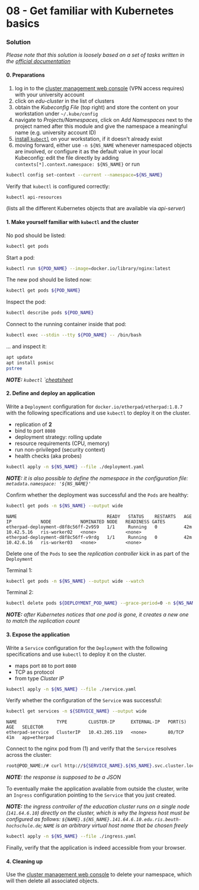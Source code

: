 08 - Get familiar with Kubernetes basics
========================================


### Solution

*Please note that this solution is loosely based on a set of tasks written in 
the [official documentation](https://kubernetes.io/docs/tasks/)*


#### 0. Preparations

1. log in to the [cluster management web console](https://rancher.ris.beuth-hochschule.de) (VPN access requires)
   with your university account 
2. click on *edu-cluster* in the list of clusters
3. obtain the *Kubeconfig File* (top right) and store the content on your workstation under `~/.kube/config`
4. navigate to *Projects/Namespaces*, click on *Add Namespaces* next to the project named after this module
   and give the namespace a meaningful name (e.g. university account ID)
5. [install `kubectl`](https://kubernetes.io/docs/tasks/tools/#kubectl) on your workstation, if it doesn't
   already exist
6. moving forward, either use `-n ${NS_NAME` whenever namespaced objects are involved, or configure it as the
   default value in your local Kubeconfig: edit the file directly by adding `contexts[*].context.namespace: ${NS_NAME}`
   or run

```bash
kubectl config set-context --current --namespace=${NS_NAME}
```

Verify that `kubectl` is configured correctly:

```bash
kubectl api-resources
```

(lists all the different Kubernetes objects that are available via *api-server*)


#### 1. Make yourself familiar with `kubectl` and the cluster

No pod should be listed:

```bash
kubectl get pods
```

Start a pod:

```bash
kubectl run ${POD_NAME} --image=docker.io/library/nginx:latest
```

The new pod should be listed now:

```bash
kubectl get pods ${POD_NAME}
```

Inspect the pod:

```bash
kubectl describe pods ${POD_NAME}
```

Connect to the running container inside that pod:

```bash
kubectl exec --stdin --tty ${POD_NAME} -- /bin/bash
```

... and inspect it:

```bash
apt update
apt install psmisc
pstree
```

*__NOTE:__ `kubectl` `[cheatsheet](https://kubernetes.io/docs/reference/kubectl/cheatsheet/)*


#### 2. Define and deploy an application

Write a `Deployment` configuration for `docker.io/etherpad/etherpad:1.8.7` with the 
following specifications and use `kubectl` to deploy it on the cluster.

* replication of __2__
* bind to port `8080`
* deployment strategy: rolling update
* resource requirements (CPU, memory)
* run non-privileged (security context)
* health checks (aka probes)

```bash
kubectl apply -n ${NS_NAME} --file ./deployment.yaml
```

*__NOTE:__ it is also possible to define the namespace in the configuration file: `metadata.namespace: '${NS_NAME}'`* 

Confirm whether the deployment was successful and the `Pods` are healthy:

```bash
kubectl get pods -n ${NS_NAME} --output wide
```
```
NAME                                  READY   STATUS    RESTARTS   AGE   IP           NODE           NOMINATED NODE   READINESS GATES
etherpad-deployment-d8f8c56ff-2v959   1/1     Running   0          42m   10.42.5.16   ris-worker02   <none>           <none>
etherpad-deployment-d8f8c56ff-v9rdg   1/1     Running   0          42m   10.42.6.16   ris-worker03   <none>           <none>
```

Delete one of the `Pods` to see the *replication controller* kick in as part of the `Deployment`

Terminal 1:
```bash
kubectl get pods -n ${NS_NAME} --output wide --watch
```
Terminal 2:
```bash
kubectl delete pods ${DEPLOYMENT_POD_NAME} --grace-period=0 -n ${NS_NAME}
```

*__NOTE:__ after Kubernetes notices that one pod is gone, it creates a new one to match the 
replication count*


#### 3. Expose the application

Write a `Service` configuration for the `Deployment` with the following specifications and
use `kubectl` to deploy it on the cluster.

* maps port `80` to port `8080`
* TCP as protocol
* from type *Cluster IP*

```bash
kubectl apply -n ${NS_NAME} --file ./service.yaml
```

Verify whether the configuration of the `Service` was successful:
 
```bash
kubectl get services -n ${SERVICE_NAME} --output wide
```
```
NAME               TYPE        CLUSTER-IP      EXTERNAL-IP   PORT(S)   AGE   SELECTOR
etherpad-service   ClusterIP   10.43.205.119   <none>        80/TCP    41m   app=etherpad
```

Connect to the nginx pod from (1) and verify that the `Service` resolves across the cluster:

```bash
root@POD_NAME:/# curl http://${SERVICE_NAME}.${NS_NAME}.svc.cluster.local/stats
```
*__NOTE:__ the response is supposed to be a JSON*

To eventually make the application available from outside the cluster, write an `Ingress` configuration 
pointing to the `Service` that you just created.

*__NOTE:__ the ingress controller of the education cluster runs on a single node (`141.64.6.10`)
directly on the cluster, which is why the Ingress host must be configured as follows: 
`${NAME}.${NS_NAME}.141.64.6.10.edu.ris.beuth-hochschule.de`; `NAME` is an arbitrary
virtual host name that be chosen freely*

```bash
kubectl apply -n ${NS_NAME} --file ./ingress.yaml
```

Finally, verify that the application is indeed accessible from your browser.


#### 4. Cleaning up

Use the [cluster management web console](https://rancher.ris.beuth-hochschule.de) to delete your namespace,
which will then delete all associated objects.
